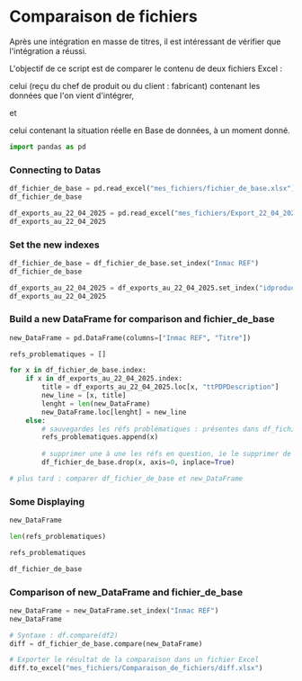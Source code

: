 # Comparaison de fichiers

Après une intégration en masse de titres, il est intéressant de vérifier que l'intégration a réussi.

L'objectif de ce script est de comparer le contenu de deux fichiers Excel : 

celui (reçu du chef de produit ou du client : fabricant) contenant les données que l'on vient d'intégrer,

et 

celui contenant la situation réelle en Base de données, à un moment donné.
<!--
__But :__ vérifier que des titres précédemment chargés, sont bien conformes à la demande du client (ici la marque/fabricant).

__A faire :__ pour une liste de réfs : faire une extraction des titres visibles actuellement et les comparer à ce que le client avait demandé l'intégration.
charger les deux fichiers dans Jupyter et les comparer.
-->

```python
import pandas as pd
```

### Connecting to Datas

```python
df_fichier_de_base = pd.read_excel("mes_fichiers/fichier_de_base.xlsx")
df_fichier_de_base
```

```python
df_exports_au_22_04_2025 = pd.read_excel("mes_fichiers/Export_22_04_2025.xlsx", usecols = 'A,I')
df_exports_au_22_04_2025
```

### Set the new indexes

```python
df_fichier_de_base = df_fichier_de_base.set_index("Inmac REF")
df_fichier_de_base
```

```python
df_exports_au_22_04_2025 = df_exports_au_22_04_2025.set_index("idproduct")
df_exports_au_22_04_2025
```

### Build a new DataFrame for comparison and fichier_de_base

```python
new_DataFrame = pd.DataFrame(columns=["Inmac REF", "Titre"])

refs_problematiques = []

for x in df_fichier_de_base.index:
    if x in df_exports_au_22_04_2025.index:
        title = df_exports_au_22_04_2025.loc[x, "ttPDPDescription"]
        new_line = [x, title]
        lenght = len(new_DataFrame)
        new_DataFrame.loc[lenght] = new_line
    else:
        # sauvegardes les réfs problématiques : présentes dans df_fichier_de_base, mais pas dans df_exports_au_22_04_2025
        refs_problematiques.append(x)
        
        # supprimer une à une les réfs en question, ie le supprimer de df_fichier_de_base (ou les supprimer en une seule fois)
        df_fichier_de_base.drop(x, axis=0, inplace=True) 

# plus tard : comparer df_fichier_de_base et new_DataFrame
```

### Some Displaying

```python
new_DataFrame
```

```python
len(refs_problematiques)
```

```python
refs_problematiques
```

```python
df_fichier_de_base
```

### Comparison of new_DataFrame and fichier_de_base

```python
new_DataFrame = new_DataFrame.set_index("Inmac REF")
new_DataFrame
```

```python
# Syntaxe : df.compare(df2)
diff = df_fichier_de_base.compare(new_DataFrame)
```

```python
# Exporter le résultat de la comparaison dans un fichier Excel
diff.to_excel("mes_fichiers/Comparaison_de_fichiers/diff.xlsx")
```

<!--
Divers 1 :
df_fichier_de_base.loc[7317066,:] # 7317066 n'est pas dans l'export d'Olivier

#df_exports_au_22_04_2025.loc[7317066,:]

df_fichier_de_base.loc[7531255,:]

Divers 2 :

import pandas as pd

# df = pd.read_excel(r"C:/Users/aimegael.boudzoumou/Documents/export.xlsx", sheet_name="Feuil", header=0, usecols='A:C', nrows=5, skiprows=None, na_values=['NA','-','N/A'])

df = pd.read_excel("mes_fichiers/Export.xlsx", sheet_name="Feuil1", header=0, index_col="RefFabricant")

df
-->


